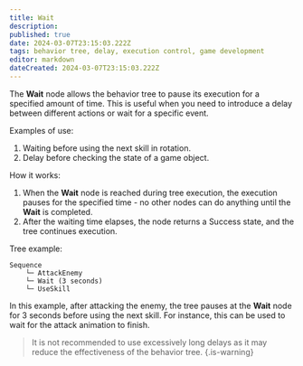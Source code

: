 ```yaml
---
title: Wait
description: 
published: true
date: 2024-03-07T23:15:03.222Z
tags: behavior tree, delay, execution control, game development
editor: markdown
dateCreated: 2024-03-07T23:15:03.222Z
---
```

The **Wait** node allows the behavior tree to pause its execution for a specified amount of time. This is useful when you need to introduce a delay between different actions or wait for a specific event.

Examples of use:
1. Waiting before using the next skill in rotation.
2. Delay before checking the state of a game object.

How it works:
1. When the **Wait** node is reached during tree execution, the execution pauses for the specified time - no other nodes can do anything until the **Wait** is completed.
2. After the waiting time elapses, the node returns a Success state, and the tree continues execution.

Tree example:
```plaintext
Sequence
    └─ AttackEnemy
    └─ Wait (3 seconds)
    └─ UseSkill
```

In this example, after attacking the enemy, the tree pauses at the **Wait** node for 3 seconds before using the next skill. For instance, this can be used to wait for the attack animation to finish.

> It is not recommended to use excessively long delays as it may reduce the effectiveness of the behavior tree.
{.is-warning}